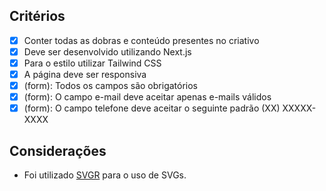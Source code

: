 ## Critérios

- [x] Conter todas as dobras e conteúdo presentes no criativo
- [x] Deve ser desenvolvido utilizando Next.js
- [x] Para o estilo utilizar Tailwind CSS
- [x] A página deve ser responsiva
- [x] (form): Todos os campos são obrigatórios 
- [x] (form): O campo e-mail deve aceitar apenas e-mails válidos
- [x] (form): O campo telefone deve aceitar o seguinte padrão (XX) XXXXX-XXXX

## Considerações

- Foi utilizado <a href="https://react-svgr.com/" target="_blank" rel="no-referrer" >SVGR</a> para o uso de SVGs.